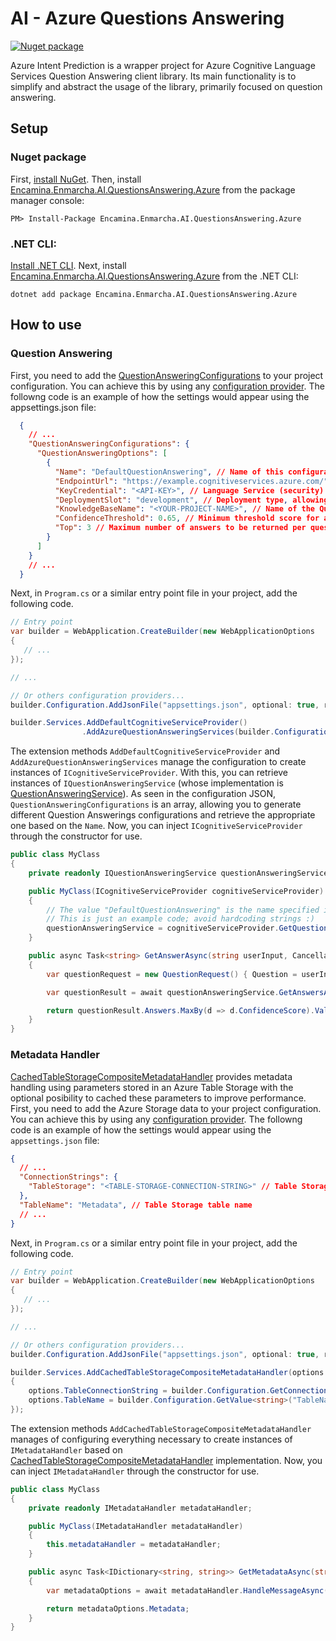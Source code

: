 ﻿# AI - Azure Questions Answering

[![Nuget package](https://img.shields.io/nuget/v/Encamina.Enmarcha.AI.QuestionsAnswering.Azure)](https://www.nuget.org/packages/Encamina.Enmarcha.AI.QuetstionsAnswering.Azure)

Azure Intent Prediction is a wrapper project for Azure Cognitive Language Services Question Answering client library. Its main functionality is to simplify and abstract the usage of the library, primarily focused on question answering.

## Setup

### Nuget package

First, [install NuGet](http://docs.nuget.org/docs/start-here/installing-nuget). Then, install [Encamina.Enmarcha.AI.QuestionsAnswering.Azure](https://www.nuget.org/packages/Encamina.Enmarcha.AI.QuestionsAnswering.Azure) from the package manager console:

    PM> Install-Package Encamina.Enmarcha.AI.QuestionsAnswering.Azure

### .NET CLI:

[Install .NET CLI](https://learn.microsoft.com/en-us/dotnet/core/tools/). Next, install [Encamina.Enmarcha.AI.QuestionsAnswering.Azure](https://www.nuget.org/packages/Encamina.Enmarcha.AI.QuestionsAnswering.Azure) from the .NET CLI:

    dotnet add package Encamina.Enmarcha.AI.QuestionsAnswering.Azure

## How to use

### Question Answering

First, you need to add the [QuestionAnsweringConfigurations](./QuestionAnsweringConfigurations.cs) to your project configuration. You can achieve this by using any [configuration provider](https://learn.microsoft.com/en-us/dotnet/core/extensions/configuration). The followng code is an example of how the settings would appear using the appsettings.json file:

```json
  {
    // ...
    "QuestionAnsweringConfigurations": {
      "QuestionAnsweringOptions": [
        {
          "Name": "DefaultQuestionAnswering", // Name of this configuration
          "EndpointUrl": "https://example.cognitiveservices.azure.com/", // Language Service endpoint's url
          "KeyCredential": "<API-KEY>", // Language Service (security) key
          "DeploymentSlot": "development", // Deployment type, allowing the 'test' and 'prod' ('production' works as well)
          "KnowledgeBaseName": "<YOUR-PROJECT-NAME>", // Name of the Question Answering project in Language Service which represents a Knowledge Base
          "ConfidenceThreshold": 0.65, // Minimum threshold score for answers, value ranges from 0 to 1
          "Top": 3 // Maximum number of answers to be returned per question.
        }
      ]
    }
    // ...
  }
```

Next, in `Program.cs` or a similar entry point file in your project, add the following code.

```csharp
// Entry point
var builder = WebApplication.CreateBuilder(new WebApplicationOptions
{
   // ...
});

// ...

// Or others configuration providers...
builder.Configuration.AddJsonFile("appsettings.json", optional: true, reloadOnChange: true); 

builder.Services.AddDefaultCognitiveServiceProvider()
                .AddAzureQuestionAnsweringServices(builder.Configuration);
```
The extension methods `AddDefaultCognitiveServiceProvider` and `AddAzureQuestionAnsweringServices` manage the configuration to create instances of `ICognitiveServiceProvider`. With this, you can retrieve instances of `IQuestionAnsweringService` (whose implementation is [QuestionAnsweringService](./QuestionAnsweringService.cs)). As seen in the configuration JSON, `QuestionAnsweringConfigurations` is an array, allowing you to generate different Question Answerings configurations and retrieve the appropriate one based on the `Name`. Now, you can inject `ICognitiveServiceProvider` through the constructor for use.

```csharp
public class MyClass
{
    private readonly IQuestionAnsweringService questionAnsweringService;

    public MyClass(ICognitiveServiceProvider cognitiveServiceProvider)
    {
        // The value "DefaultQuestionAnswering" is the name specified in the JSON from the previous code.
        // This is just an example code; avoid hardcoding strings :)
        questionAnsweringService = cognitiveServiceProvider.GetQuestionsAnsweringService("DefaultQuestionAnswering");
    }

    public async Task<string> GetAnswerAsync(string userInput, CancellationToken cancellationToken)
    {
        var questionRequest = new QuestionRequest() { Question = userInput };

        var questionResult = await questionAnsweringService.GetAnswersAsync(questionRequest, CancellationToken.None);

        return questionResult.Answers.MaxBy(d => d.ConfidenceScore).Value;
    }
}
```

### Metadata Handler

[CachedTableStorageCompositeMetadataHandler](./Metadata/CachedTableStorageCompositeMetadataHandler.cs) provides metadata handling using parameters stored in an Azure Table Storage with the optional posibility to cached these parameters to improve performance. First, you need to add the Azure Storage data to your project configuration. You can achieve this by using any [configuration provider](https://learn.microsoft.com/en-us/dotnet/core/extensions/configuration). The followng code is an example of how the settings would appear using the `appsettings.json` file:

```json
{
  // ...
  "ConnectionStrings": {
    "TableStorage": "<TABLE-STORAGE-CONNECTION-STRING>" // Table Storage connection string
  },
  "TableName": "Metadata", // Table Storage table name
  // ...
}
```

Next, in `Program.cs` or a similar entry point file in your project, add the following code.

```csharp
// Entry point
var builder = WebApplication.CreateBuilder(new WebApplicationOptions
{
   // ...
});

// ...

// Or others configuration providers...
builder.Configuration.AddJsonFile("appsettings.json", optional: true, reloadOnChange: true); 

builder.Services.AddCachedTableStorageCompositeMetadataHandler(options =>
{
    options.TableConnectionString = builder.Configuration.GetConnectionString("TableStorage");
    options.TableName = builder.Configuration.GetValue<string>("TableName");
});
```

The extension methods `AddCachedTableStorageCompositeMetadataHandler` manages of configuring everything necessary to create instances of `IMetadataHandler` based on [CachedTableStorageCompositeMetadataHandler](./Metadata/CachedTableStorageCompositeMetadataHandler.cs) implementation. Now, you can inject `IMetadataHandler` through the constructor for use.

```csharp
public class MyClass
{
    private readonly IMetadataHandler metadataHandler;

    public MyClass(IMetadataHandler metadataHandler)
    {
        this.metadataHandler = metadataHandler;
    }

    public async Task<IDictionary<string, string>> GetMetadataAsync(string message, CancellationToken cancellationToken)
    {
        var metadataOptions = await metadataHandler.HandleMessageAsync(message, currentMetadataOptions: null, cancellationToken);

        return metadataOptions.Metadata;
    }
}
```